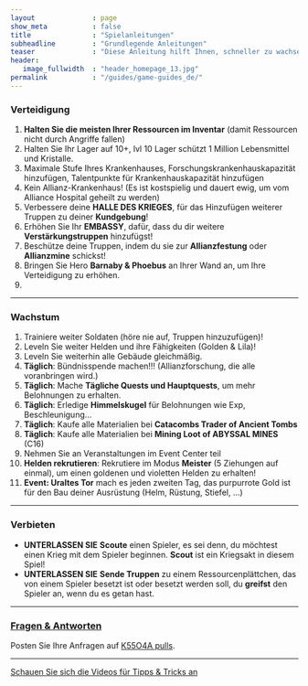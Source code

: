 ```yaml
---
layout              : page
show_meta           : false
title               : "Spielanleitungen"
subheadline         : "Grundlegende Anleitungen"
teaser              : "Diese Anleitung hilft Ihnen, schneller zu wachsen!"
header:
   image_fullwidth  : "header_homepage_13.jpg"
permalink           : "/guides/game-guides_de/"
---
```

### Verteidigung
1. **Halten Sie die meisten Ihrer Ressourcen im Inventar** (damit Ressourcen nicht durch Angriffe fallen)
2. Halten Sie Ihr Lager auf 10+, lvl 10 Lager schützt 1 Million Lebensmittel und Kristalle.
3. Maximale Stufe Ihres Krankenhauses, Forschungskrankenhauskapazität hinzufügen, Talentpunkte für Krankenhauskapazität hinzufügen
4. Kein Allianz-Krankenhaus! (Es ist kostspielig und dauert ewig, um vom Alliance Hospital geheilt zu werden)
5. Verbessere deine **HALLE DES KRIEGES**, für das Hinzufügen weiterer Truppen zu deiner **Kundgebung**!
6. Erhöhen Sie Ihr **EMBASSY**, dafür, dass du dir weitere **Verstärkungstruppen** hinzufügst!
7. Beschütze deine Truppen, indem du sie zur **Allianzfestung** oder **Allianzmine** schickst!
8. Bringen Sie Hero **Barnaby & Phoebus** an Ihrer Wand an, um Ihre Verteidigung zu erhöhen.
9. 
---
### Wachstum
1. Trainiere weiter Soldaten (höre nie auf, Truppen hinzuzufügen)!
2. Leveln Sie weiter Helden und ihre Fähigkeiten (Golden & Lila)!
3. Leveln Sie weiterhin alle Gebäude gleichmäßig. 
4. **Täglich**: Bündnisspende machen!!! (Allianzforschung, die alle voranbringen wird.)
5. **Täglich**: Mache **Tägliche Quests und Hauptquests**, um mehr Belohnungen zu erhalten.
6. **Täglich**: Erledige **Himmelskugel** für Belohnungen wie Exp, Beschleunigung...
7. **Täglich**: Kaufe alle Materialien bei **Catacombs Trader of Ancient Tombs**
8. **Täglich**: Kaufe alle Materialien bei **Mining Loot of ABYSSAL MINES** (C16)
9. Nehmen Sie an Veranstaltungen im Event Center teil
10. **Helden rekrutieren**: Rekrutiere im Modus **Meister** (5 Ziehungen auf einmal), um einen goldenen und violetten Helden zu erhalten!
11. **Event: Uraltes Tor** mach es jeden zweiten Tag, das purpurrote Gold ist für den Bau deiner Ausrüstung (Helm, Rüstung, Stiefel, ...)

---
### Verbieten 
* **UNTERLASSEN SIE** **Scoute** einen Spieler, es sei denn, du möchtest einen Krieg mit dem Spieler beginnen. **Scout** ist ein Kriegsakt in diesem Spiel!
* **UNTERLASSEN SIE** **Sende Truppen** zu einem Ressourcenplättchen, das von einem Spieler besetzt ist oder besetzt werden soll, du **greifst** den Spieler an, wenn du es getan hast.

---
### [Fragen & Antworten](https://rkuo2023.github.io/k55o4a/design/mediaelement_js/)
Posten Sie Ihre Anfragen auf [K55O4A pulls](https://github.com/rkuo2023/k55o4a/pulls).<br>

---
<a class="radius button small" href="{{ site.url }}{{ site.baseurl }}/design/mediaelement_js/">Schauen Sie sich die Videos für Tipps & Tricks an</a>

